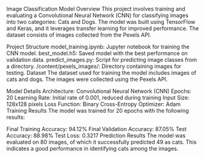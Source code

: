 Image Classification Model
Overview
This project involves training and evaluating a Convolutional Neural Network (CNN) for classifying images into two categories: Cats and Dogs. The model was built using TensorFlow and Keras, and it leverages transfer learning for improved performance. The dataset consists of images collected from the Pexels API.

Project Structure
model_training.ipynb: Jupyter notebook for training the CNN model.
best_model.h5: Saved model with the best performance on validation data.
predict_images.py: Script for predicting image classes from a directory.
/content/pexels_images/: Directory containing images for testing.
Dataset
The dataset used for training the model includes images of cats and dogs. The images were collected using the Pexels API.

Model Details
Architecture: Convolutional Neural Network (CNN)
Epochs: 20
Learning Rate: Initial rate of 0.001, reduced during training
Input Size: 128x128 pixels
Loss Function: Binary Cross-Entropy
Optimizer: Adam
Training Results
The model was trained for 20 epochs with the following results:

Final Training Accuracy: 94.12%
Final Validation Accuracy: 87.05%
Test Accuracy: 88.98%
Test Loss: 0.3217
Prediction Results
The model was evaluated on 80 images, of which it successfully predicted 49 as cats. This indicates a good performance in identifying cats among the images.
